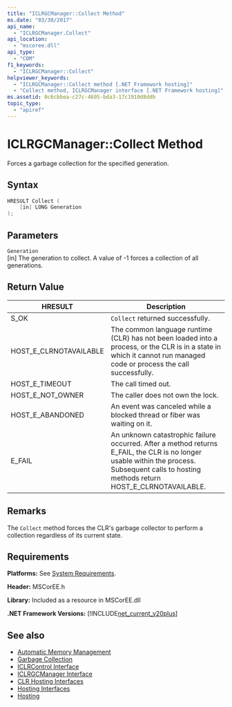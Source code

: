 ```yaml
---
title: "ICLRGCManager::Collect Method"
ms.date: "03/30/2017"
api_name: 
  - "ICLRGCManager.Collect"
api_location: 
  - "mscoree.dll"
api_type: 
  - "COM"
f1_keywords: 
  - "ICLRGCManager::Collect"
helpviewer_keywords: 
  - "ICLRGCManager::Collect method [.NET Framework hosting]"
  - "Collect method, ICLRGCManager interface [.NET Framework hosting]"
ms.assetid: 0c6cbbea-c27c-4695-bda3-17c1910d8ddb
topic_type: 
  - "apiref"
---
```

# ICLRGCManager::Collect Method
Forces a garbage collection for the specified generation.  
  
## Syntax  
  
```cpp  
HRESULT Collect (  
    [in] LONG Generation  
);  
```  
  
## Parameters  
 `Generation`  
 [in] The generation to collect. A value of -1 forces a collection of all generations.  
  
## Return Value  
  
|HRESULT|Description|  
|-------------|-----------------|  
|S_OK|`Collect` returned successfully.|  
|HOST_E_CLRNOTAVAILABLE|The common language runtime (CLR) has not been loaded into a process, or the CLR is in a state in which it cannot run managed code or process the call successfully.|  
|HOST_E_TIMEOUT|The call timed out.|  
|HOST_E_NOT_OWNER|The caller does not own the lock.|  
|HOST_E_ABANDONED|An event was canceled while a blocked thread or fiber was waiting on it.|  
|E_FAIL|An unknown catastrophic failure occurred. After a method returns E_FAIL, the CLR is no longer usable within the process. Subsequent calls to hosting methods return HOST_E_CLRNOTAVAILABLE.|  
  
## Remarks  
 The `Collect` method forces the CLR's garbage collector to perform a collection regardless of its current state.  
  
## Requirements  
 **Platforms:** See [System Requirements](../../get-started/system-requirements.md).  
  
 **Header:** MSCorEE.h  
  
 **Library:** Included as a resource in MSCorEE.dll  
  
 **.NET Framework Versions:** [!INCLUDE[net_current_v20plus](../../../../includes/net-current-v20plus-md.md)]  
  
## See also

- [Automatic Memory Management](../../../standard/automatic-memory-management.md)
- [Garbage Collection](../../../standard/garbage-collection/index.md)
- [ICLRControl Interface](iclrcontrol-interface.md)
- [ICLRGCManager Interface](iclrgcmanager-interface.md)
- [CLR Hosting Interfaces](clr-hosting-interfaces.md)
- [Hosting Interfaces](hosting-interfaces.md)
- [Hosting](index.md)
